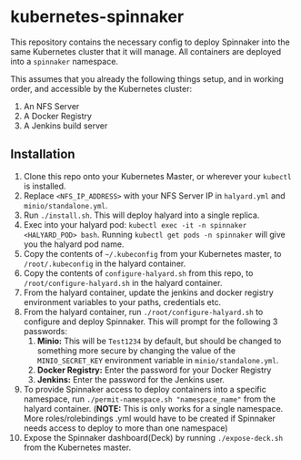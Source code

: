 
# kubernetes-spinnaker

This repository contains the necessary config to deploy Spinnaker into the same Kubernetes cluster that it will manage. All containers are deployed into a `spinnaker` namespace.

This assumes that you already the following things setup, and in working order, and accessible by the Kubernetes cluster: 

1. An NFS Server
2. A Docker Registry 
3. A Jenkins build server

## Installation

1. Clone this repo onto your Kubernetes Master, or wherever your `kubectl` is installed.
2. Replace `<NFS_IP_ADDRESS>` with your NFS Server IP in `halyard.yml` and `minio/standalone.yml`.
3. Run `./install.sh`. This will deploy halyard into a single replica.
4. Exec into your halyard pod: `kubectl exec -it -n spinnaker <HALYARD_POD> bash`. Running `kubectl get pods -n spinnaker` will give you the halyard pod name.
5. Copy the contents of `~/.kubeconfig` from your Kubernetes master, to `/root/.kubeconfig` in the halyard container.
6. Copy the contents of `configure-halyard.sh` from this repo, to `/root/configure-halyard.sh` in the halyard container.
7. From the halyard container, update the jenkins and docker registry environment variables to your paths, credentials etc.
8. From the halyard container, run `./root/configure-halyard.sh` to configure and deploy Spinnaker. This will prompt for the following 3 passwords: 
    1. **Minio:** This will be `Test1234` by default, but should be changed to something more secure by changing the value of the `MINIO_SECRET_KEY` environment variable in `minio/standalone.yml`.
    2. **Docker Registry:** Enter the password for your Docker Registry
    3. **Jenkins:** Enter the password for the Jenkins user.
9. To provide Spinnaker access to deploy containers into a specific namespace, run `./permit-namespace.sh "namespace_name"` from the halyard container. (**NOTE:** This is only works for a single namespace. More roles/rolebindings .yml would have to be created if Spinnaker needs access to deploy to more than one namespace)
10. Expose the Spinnaker dashboard(Deck) by running `./expose-deck.sh` from the Kubernetes master.
